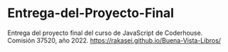 # Entrega-del-Proyecto-Final
 Entrega del proyecto final del curso de JavaScript de Coderhouse. Comisión 37520, año 2022.
 https://rakasei.github.io/Buena-Vista-Libros/
